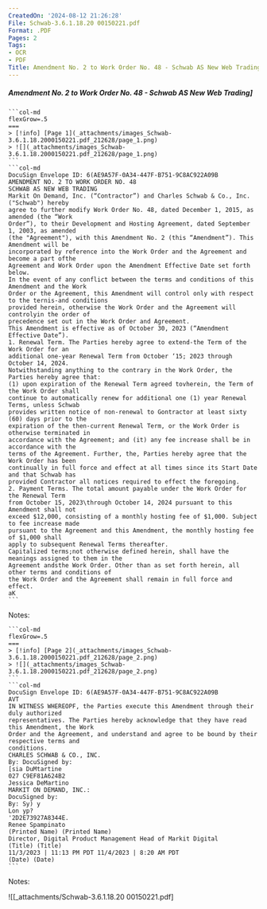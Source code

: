 ```yaml
---
CreatedOn: '2024-08-12 21:26:28'
File: Schwab-3.6.1.18.20 00150221.pdf
Format: .PDF
Pages: 2
Tags:
- OCR
- PDF
Title: Amendment No. 2 to Work Order No. 48 - Schwab AS New Web Trading
---
```


##### Amendment No. 2 to Work Order No. 48 - Schwab AS New Web Trading]

  
````col
```col-md
flexGrow=.5
===
> [!info] [Page 1](_attachments/images_Schwab-3.6.1.18.2000150221.pdf_212628/page_1.png)
> ![](_attachments/images_Schwab-3.6.1.18.2000150221.pdf_212628/page_1.png)
```  
```col-md
DocuSign Envelope ID: 6(AE9A57F-0A34-447F-B751-9C8AC922A09B  
AMENDMENT NO. 2 TO WORK ORDER NO. 48
SCHWAB AS NEW WEB TRADING  
Markit On Demand, Inc. (“Contractor”) and Charles Schwab & Co., Inc. ("Schwab") hereby
agree to further modify Work Order No. 48, dated December 1, 2015, as amended (the “Work
Order”), to their Development and Hosting Agreement, dated September 1, 2003, as amended
(the "Agreement"), with this Amendment No. 2 (this “Amendment”). This Amendment will be
incorporated by reference into the Work Order and the Agreement and become a part ofthe
Agreement and Work Order upon the Amendment Effective Date set forth below.  
In the event of any conflict between the terms and conditions of this Amendment and the Work
Order or the Agreement, this Amendment will control only with respect to the ternis-and conditions
provided herein, otherwise the Work Order and the Agreement will controlyin the order of
precedence set out in the Work Order and Agreement.  
This Amendment is effective as of October 30, 2023 (“Amendment Effective Date”).  
1. Renewal Term. The Parties hereby agree to extend-the Term of the Work Order for an
additional one-year Renewal Term from October ‘15; 2023 through October 14, 2024.
Notwithstanding anything to the contrary in the Work Order, the Parties hereby agree that:
(1) upon expiration of the Renewal Term agreed tovherein, the Term of the Work Order shall
continue to automatically renew for additional one (1) year Renewal Terms, unless Schwab
provides written notice of non-renewal to Gontractor at least sixty (60) days prior to the
expiration of the then-current Renewal Term, or the Work Order is otherwise terminated in
accordance with the Agreement; and (it) any fee increase shall be in accordance with the
terms of the Agreement. Further, the, Parties hereby agree that the Work Order has been
continually in full force and effect at all times since its Start Date and that Schwab has
provided Contractor all notices required to effect the foregoing.  
2. Payment Terms. The total amount payable under the Work Order for the Renewal Term
from October 15, 2023\through October 14, 2024 pursuant to this Amendment shall not
exceed $12,000, consisting of a monthly hosting fee of $1,000. Subject to fee increase made
pursuant to the Agreement and this Amendment, the monthly hosting fee of $1,000 shall
apply to subsequent Renewal Terms thereafter.  
Capitalized terms;not otherwise defined herein, shall have the meanings assigned to them in the
Agreement andsthe Work Order. Other than as set forth herein, all other terms and conditions of
the Work Order and the Agreement shall remain in full force and effect.  
aK  
```
````
Notes:    
````col
```col-md
flexGrow=.5
===
> [!info] [Page 2](_attachments/images_Schwab-3.6.1.18.2000150221.pdf_212628/page_2.png)
> ![](_attachments/images_Schwab-3.6.1.18.2000150221.pdf_212628/page_2.png)
```  
```col-md
DocuSign Envelope ID: 6(AE9A57F-0A34-447F-B751-9C8AC922A09B  
AVT  
IN WITNESS WHEREOPF, the Parties execute this Amendment through their duly authorized
representatives. The Parties hereby acknowledge that they have read this Amendment, the Work
Order and the Agreement, and understand and agree to be bound by their respective terms and  
conditions.  
CHARLES SCHWAB & CO., INC.  
By: DocuSigned by:
[sia DuMtartine  
027 C9EF81A624B2
Jessica DeMartino  
MARKIT ON DEMAND, INC.:  
DocuSigned by:
By: Sy) y  
Lon yp?  
'2D2E73927A8344E.  
Renee Spampinato  
(Printed Name) (Printed Name)
Director, Digital Product Management Head of Markit Digital
(Title) (Title)
11/3/2023 | 11:13 PM PDT 11/4/2023 | 8:20 AM PDT
(Date) (Date)  
```
````
Notes:  


![[_attachments/Schwab-3.6.1.18.20 00150221.pdf]